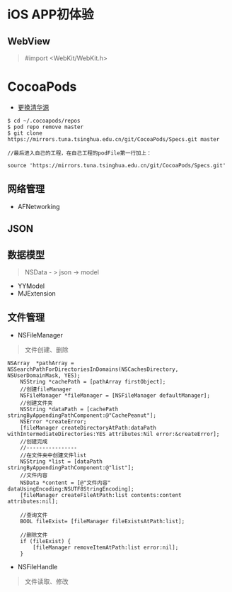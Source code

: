 # iOS APP初体验
## WebView
> #import <WebKit/WebKit.h>
# CocoaPods
- [更换清华源](https://mirror.tuna.tsinghua.edu.cn/help/CocoaPods/)

```
$ cd ~/.cocoapods/repos 
$ pod repo remove master
$ git clone https://mirrors.tuna.tsinghua.edu.cn/git/CocoaPods/Specs.git master

//最后进入自己的工程，在自己工程的podFile第一行加上：

source 'https://mirrors.tuna.tsinghua.edu.cn/git/CocoaPods/Specs.git'
```


## 网络管理

- AFNetworking

## JSON

## 数据模型
> NSData - > json -> model
- YYModel  
- MJExtension 

## 文件管理
- NSFileManager
> 文件创建、删除

```
NSArray  *pathArray = NSSearchPathForDirectoriesInDomains(NSCachesDirectory, NSUserDomainMask, YES);
    NSString *cachePath = [pathArray firstObject];
    //创建fileManager
    NSFileManager *fileManager = [NSFileManager defaultManager];
    //创建文件夹
    NSString *dataPath = [cachePath stringByAppendingPathComponent:@"CachePeanut"];
    NSError *createError;
    [fileManager createDirectoryAtPath:dataPath withIntermediateDirectories:YES attributes:Nil error:&createError];
    //创建完成
    //----------------
    //在文件夹中创建文件list
    NSString *list = [dataPath stringByAppendingPathComponent:@"list"];
    //文件内容
    NSData *content = [@"文件内容" dataUsingEncoding:NSUTF8StringEncoding];
    [fileManager createFileAtPath:list contents:content attributes:nil];
    
    //查询文件
    BOOL fileExist= [fileManager fileExistsAtPath:list];
    
    //删除文件
    if (fileExist) {
        [fileManager removeItemAtPath:list error:nil];
    }
```

- NSFileHandle
> 文件读取、修改